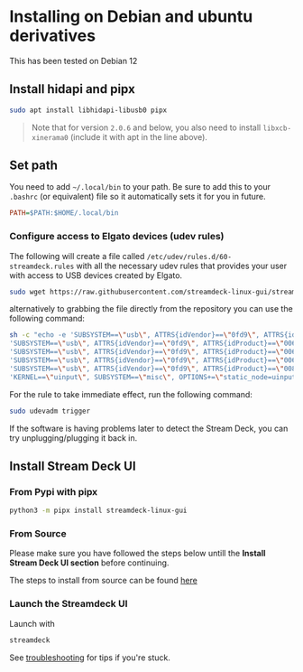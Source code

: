 # Installing on Debian and ubuntu derivatives

This has been tested on Debian 12

## Install hidapi and pipx

```bash
sudo apt install libhidapi-libusb0 pipx
```

> Note that for version `2.0.6` and below, you also need to install `libxcb-xinerama0` (include it with apt in the line above).

## Set path

You need to add `~/.local/bin` to your path. Be sure to add this to your `.bashrc` (or equivalent) file so it automatically sets it for you in future.

```ini
PATH=$PATH:$HOME/.local/bin
```

### Configure access to Elgato devices (udev rules)

The following will create a file called `/etc/udev/rules.d/60-streamdeck.rules` with all the necessary udev rules that provides your user with access to USB devices created by Elgato.

```bash
sudo wget https://raw.githubusercontent.com/streamdeck-linux-gui/streamdeck-linux-gui/main/udev/60-streamdeck.rules -O /etc/udev/rules.d/60-streamdeck.rules
```

alternatively to grabbing the file directly from the repository you can use the following command:

```bash
sh -c "echo -e 'SUBSYSTEM==\"usb\", ATTRS{idVendor}==\"0fd9\", ATTRS{idProduct}==\"0060\", TAG+=\"uaccess\"\\n'\
'SUBSYSTEM==\"usb\", ATTRS{idVendor}==\"0fd9\", ATTRS{idProduct}==\"0063\", TAG+=\"uaccess\"\\n'\
'SUBSYSTEM==\"usb\", ATTRS{idVendor}==\"0fd9\", ATTRS{idProduct}==\"006c\", TAG+=\"uaccess\"\\n'\
'SUBSYSTEM==\"usb\", ATTRS{idVendor}==\"0fd9\", ATTRS{idProduct}==\"006d\", TAG+=\"uaccess\"\\n'\
'SUBSYSTEM==\"usb\", ATTRS{idVendor}==\"0fd9\", ATTRS{idProduct}==\"0080\", TAG+=\"uaccess\"\\n'\
'KERNEL==\"uinput\", SUBSYSTEM==\"misc\", OPTIONS+=\"static_node=uinput\", TAG+=\"uaccess\", GROUP=\"input\", MODE=\"0660\"' > /etc/udev/rules.d/60-streamdeck.rules"
```

For the rule to take immediate effect, run the following command:

```bash
sudo udevadm trigger
```

If the software is having problems later to detect the Stream Deck, you can try unplugging/plugging it back in.
## Install Stream Deck UI

### From Pypi with pipx

```bash
python3 -m pipx install streamdeck-linux-gui
```

### From Source

Please make sure you have followed the steps below untill the **Install Stream Deck UI section** before continuing.

The steps to install from source can be found [here](source.md)

### Launch the Streamdeck UI

Launch with

```bash
streamdeck
```

See [troubleshooting](../troubleshooting.md) for tips if you're stuck.
